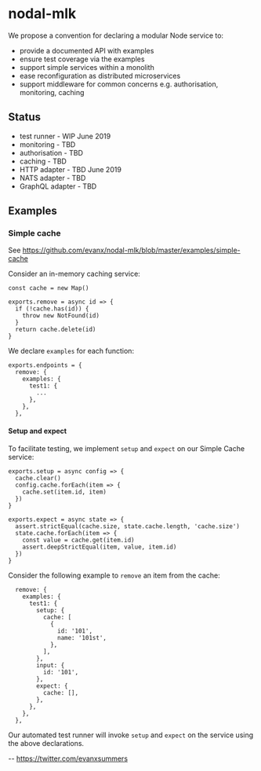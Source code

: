 # nodal-mlk

We propose a convention for declaring a modular Node service to:

- provide a documented API with examples
- ensure test coverage via the examples
- support simple services within a monolith
- ease reconfiguration as distributed microservices
- support middleware for common concerns e.g. authorisation, monitoring, caching

## Status

- test runner - WIP June 2019
- monitoring - TBD
- authorisation - TBD
- caching - TBD
- HTTP adapter - TBD June 2019
- NATS adapter - TBD
- GraphQL adapter - TBD

## Examples

### Simple cache

See https://github.com/evanx/nodal-mlk/blob/master/examples/simple-cache

Consider an in-memory caching service:

```
const cache = new Map()

exports.remove = async id => {
  if (!cache.has(id)) {
    throw new NotFound(id)
  }
  return cache.delete(id)
}
```

We declare `examples` for each function:

```
exports.endpoints = {
  remove: {
    examples: {
      test1: {
        ...
      },
    },
  },
```

#### Setup and expect

To facilitate testing, we implement `setup` and `expect` on our Simple Cache service:

```
exports.setup = async config => {
  cache.clear()
  config.cache.forEach(item => {
    cache.set(item.id, item)
  })
}

exports.expect = async state => {
  assert.strictEqual(cache.size, state.cache.length, 'cache.size')
  state.cache.forEach(item => {
    const value = cache.get(item.id)
    assert.deepStrictEqual(item, value, item.id)
  })
}
```

Consider the following example to `remove` an item from the cache:

```
  remove: {
    examples: {
      test1: {
        setup: {
          cache: [
            {
              id: '101',
              name: '101st',
            },
          ],
        },
        input: {
          id: '101',
        },
        expect: {
          cache: [],
        },
      },
    },
  },
```

Our automated test runner will invoke `setup` and `expect` on the service using the above declarations.

--
https://twitter.com/evanxsummers
